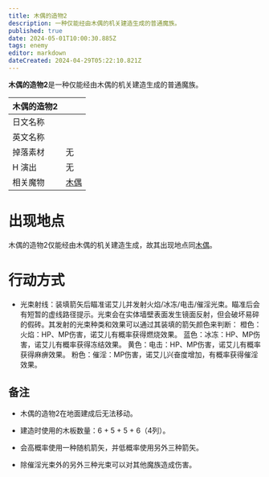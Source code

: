 ```yaml
---
title: 木偶的造物2
description: 一种仅能经由木偶的机关建造生成的普通魔族。
published: true
date: 2024-05-01T10:00:30.885Z
tags: enemy
editor: markdown
dateCreated: 2024-04-29T05:22:10.821Z
---
```


**木偶的造物2**是一种仅能经由木偶的机关建造生成的普通魔族。

<!-- 在这里放置图像 -->

| 木偶的造物2 ||
| - | - |
| 日文名称 | <span lang="ja"></span> |
| 英文名称 |  |
| 掉落素材 | 无 |
| H 演出 | 无 |
| 相关魔物 | [木偶](/zh/enemy/puppet) |

# 出现地点

木偶的造物2仅能经由木偶的机关建造生成，故其出现地点同[木偶](/zh/enemy/puppet)。

# 行动方式

- 光束射线：装填箭矢后瞄准诺艾儿并发射火焰/冰冻/电击/催淫光束。瞄准后会有短暂的虚线路径提示。光束会在实体墙壁表面发生镜面反射，但会破坏易碎的假砖。其发射的光束种类和效果可以通过其装填的箭矢颜色来判断：
橙色：火焰：HP、MP伤害，诺艾儿有概率获得燃烧效果。
蓝色：冰冻：HP、MP伤害，诺艾儿有概率获得冻结效果。
黄色：电击：HP、MP伤害，诺艾儿有概率获得麻痹效果。
粉色：催淫：MP伤害，诺艾儿兴奋度增加，有概率获得催淫效果。

## 备注

- 木偶的造物2在地面建成后无法移动。

- 建造时使用的木板数量：6 + 5 + 5 + 6（4列）。

- 会高概率使用一种随机箭矢，并低概率使用另外三种箭矢。

- 除催淫光束外的另外三种光束可以对其他魔族造成伤害。
